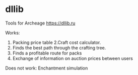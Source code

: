 # dllib
Tools for Archeage
https://dllib.ru

Works:
1. Packing price table
2.Craft cost calculator.
3. Finds the best path through the crafting tree.
4. Finds a profitable route for packs
5. Exchange of information on auction prices between users

Does not work:
Enchantment simulation
